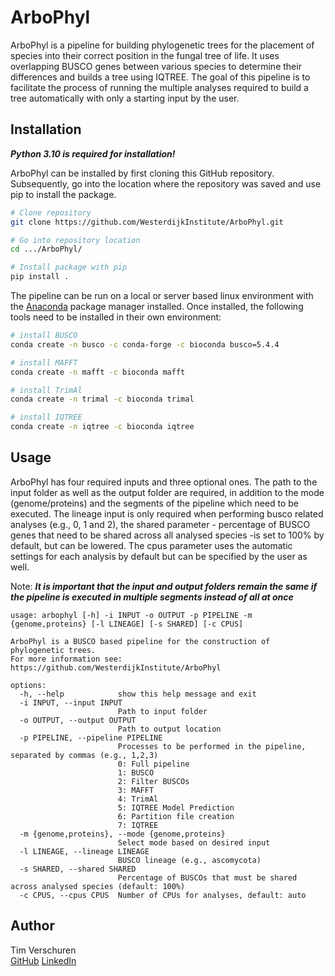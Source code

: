 # ArboPhyl

ArboPhyl is a pipeline for building phylogenetic trees for the placement of species into their correct position in the fungal tree of life. It uses overlapping BUSCO genes between various species to determine their differences and builds a tree using IQTREE. The goal of this pipeline is to facilitate the process of running the multiple analyses required to build a tree automatically with only a starting input by the user. 

## Installation

***Python 3.10 is required for installation!***

ArboPhyl can be installed by first cloning this GitHub repository. Subsequently, go into the location where the repository was saved and use pip to install the package.
```bash
# Clone repository
git clone https://github.com/WesterdijkInstitute/ArboPhyl.git

# Go into repository location
cd .../ArboPhyl/

# Install package with pip
pip install .
```

The pipeline can be run on a local or server based linux environment with the [Anaconda](https://anaconda.org/) package manager installed. Once installed, the following tools need to be installed in their own environment:
```bash
# install BUSCO
conda create -n busco -c conda-forge -c bioconda busco=5.4.4

# install MAFFT
conda create -n mafft -c bioconda mafft

# install TrimAl
conda create -n trimal -c bioconda trimal

# install IQTREE
conda create -n iqtree -c bioconda iqtree
```

## Usage

ArboPhyl has four required inputs and three optional ones. The path to the input folder as well as the output folder are required, in addition to the mode (genome/proteins) and the segments of the pipeline which need to be executed. The lineage input is only required when performing busco related analyses (e.g., 0, 1 and 2), the shared parameter - percentage of BUSCO genes that need to be shared across all analysed species -is set to 100% by default, but can be lowered. The cpus parameter uses the automatic settings for each analysis by default but can be specified by the user as well. 

Note: ***It is important that the input and output folders remain the same if the pipeline is executed in multiple segments instead of all at once***
```
usage: arbophyl [-h] -i INPUT -o OUTPUT -p PIPELINE -m {genome,proteins} [-l LINEAGE] [-s SHARED] [-c CPUS]

ArboPhyl is a BUSCO based pipeline for the construction of phylogenetic trees.
For more information see: https://github.com/WesterdijkInstitute/ArboPhyl

options:
  -h, --help            show this help message and exit
  -i INPUT, --input INPUT
                        Path to input folder
  -o OUTPUT, --output OUTPUT
                        Path to output location
  -p PIPELINE, --pipeline PIPELINE
                        Processes to be performed in the pipeline, separated by commas (e.g., 1,2,3)
                        0: Full pipeline
                        1: BUSCO
                        2: Filter BUSCOs
                        3: MAFFT
                        4: TrimAl
                        5: IQTREE Model Prediction
                        6: Partition file creation
                        7: IQTREE
  -m {genome,proteins}, --mode {genome,proteins}
                        Select mode based on desired input
  -l LINEAGE, --lineage LINEAGE
                        BUSCO lineage (e.g., ascomycota)
  -s SHARED, --shared SHARED
                        Percentage of BUSCOs that must be shared across analysed species (default: 100%)
  -c CPUS, --cpus CPUS  Number of CPUs for analyses, default: auto
```

## Author
Tim Verschuren <br/>
[GitHub](https://github.com/TimVerschuren)
[LinkedIn](https://www.linkedin.com/in/tim-verschuren-27082919b/)
